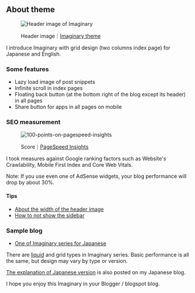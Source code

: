 <h2>About theme</h2>

<figure><img src="https://raw.githubusercontent.com/nagahitoyuki/imaginary-liquid/master/imaginary.jpg" alt="Header image of Imaginary"><footer><p>Header image｜<a href="https://imaginary-theme.blogspot.com/">Imaginary theme</a></p></footer></figure>

<p>I introduce Imaginary with grid design (two columns index page) for Japanese and English.</p>

<h3>Some features</h3>

<ul><li>Lazy load image of post snippets</li><li>Infinite scroll in index pages</li><li>Floating back button (at the bottom right of the blog except its header) in all pages</li><li>Share button for apps in all pages on mobile</li></ul>

<h3>SEO measurement</h3>

<figure><img src="https://raw.githubusercontent.com/nagahitoyuki/imaginary-liquid/master/score.jpg" alt="100-points-on-pagespeed-insights"><footer><p>Score｜<a href="https://developers.google.com/speed/pagespeed/insights/">PageSpeed Insights</a></p></footer></figure>

<p>I took measures against Google ranking factors such as Website's Crawlability, Mobile First Index and Core Web Vitals.</p>

<p>Note: If you use even one of AdSense widgets, your blog performance will drop by about 30%.</p>

<h4>Tips</h4>

<ul><li><a href="/imaginary-liquid/issues/3#issuecomment-953474499">About the width of the header image</a></li><li><a href="/imaginary-grid/issues/2#issuecomment-966766927">How to not show the sidebar</a></li></ul>

<h3>Sample blog</h3>

<ul><li><a href="https://imaginary-theme.blogspot.com/">One of Imaginary series for Japanese</a> </li></ul>

<p>There are <a href="https://github.com/nagahitoyuki/imaginary-liquid">liquid</a> and grid types in Imaginary series. Basic performance is all the same, but design may vary by type or version.</p>

<p><a href="https://www.nagahitoyuki.com/p/imaginary-theme-for-blogger.html">The explanation of Japanese version</a> is also posted on my Japanese blog.</p>

<p>I hope you enjoy this Imaginary in your Blogger / blogspot blog.</p>